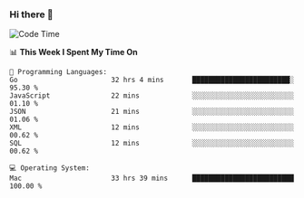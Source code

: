 ### Hi there 👋

<!--
**CrazyCollin/crazycollin** is a ✨ _special_ ✨ repository because its `README.md` (this file) appears on your GitHub profile.

Here are some ideas to get you started:

- 🔭 I’m currently working on ...
- 🌱 I’m currently learning ...
- 👯 I’m looking to collaborate on ...
- 🤔 I’m looking for help with ...
- 💬 Ask me about ...
- 📫 How to reach me: ...
- 😄 Pronouns: ...
- ⚡ Fun fact: ...
-->

<!--START_SECTION:waka-->
![Code Time](http://img.shields.io/badge/Code%20Time-2%2C606%20hrs%2034%20mins-blue)

📊 **This Week I Spent My Time On** 

```text
💬 Programming Languages: 
Go                       32 hrs 4 mins       ████████████████████████░   95.30 % 
JavaScript               22 mins             ░░░░░░░░░░░░░░░░░░░░░░░░░   01.10 % 
JSON                     21 mins             ░░░░░░░░░░░░░░░░░░░░░░░░░   01.06 % 
XML                      12 mins             ░░░░░░░░░░░░░░░░░░░░░░░░░   00.62 % 
SQL                      12 mins             ░░░░░░░░░░░░░░░░░░░░░░░░░   00.62 % 

💻 Operating System: 
Mac                      33 hrs 39 mins      █████████████████████████   100.00 % 
```


<!--END_SECTION:waka-->
